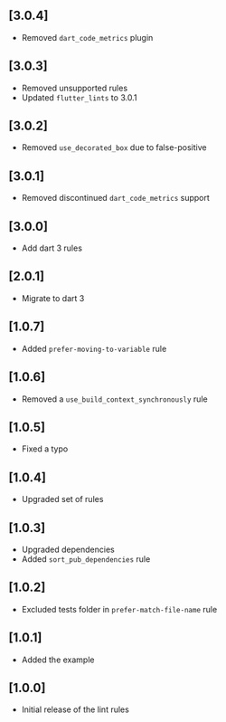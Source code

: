 ## [3.0.4]

- Removed `dart_code_metrics` plugin

## [3.0.3]

- Removed unsupported rules
- Updated `flutter_lints` to 3.0.1

## [3.0.2]

- Removed `use_decorated_box` due to false-positive

## [3.0.1]

- Removed discontinued `dart_code_metrics` support

## [3.0.0]

- Add dart 3 rules

## [2.0.1]

- Migrate to dart 3

## [1.0.7]

- Added `prefer-moving-to-variable` rule

## [1.0.6]

- Removed a `use_build_context_synchronously` rule

## [1.0.5]

- Fixed a typo

## [1.0.4]

- Upgraded set of rules

## [1.0.3]

- Upgraded dependencies
- Added `sort_pub_dependencies` rule

## [1.0.2]

- Excluded tests folder in `prefer-match-file-name` rule

## [1.0.1]

- Added the example

## [1.0.0]

- Initial release of the lint rules